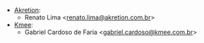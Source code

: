 - [Akretion](https://akretion.com/pt-BR):
  - Renato Lima \<<renato.lima@akretion.com.br>\>
- [Kmee](https://www.kmee.com.br):
  - Gabriel Cardoso de Faria \<<gabriel.cardoso@kmee.com.br>\>
